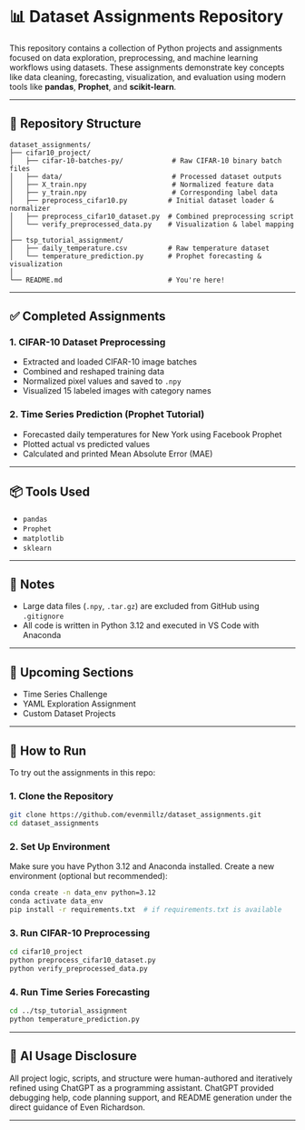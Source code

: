 # 📊 Dataset Assignments Repository

This repository contains a collection of Python projects and assignments focused on data exploration, preprocessing, and machine learning workflows using datasets. These assignments demonstrate key concepts like data cleaning, forecasting, visualization, and evaluation using modern tools like **pandas**, **Prophet**, and **scikit-learn**.

---

## 📁 Repository Structure

```
dataset_assignments/
├── cifar10_project/
│   ├── cifar-10-batches-py/            # Raw CIFAR-10 binary batch files
│   ├── data/                           # Processed dataset outputs
│   ├── X_train.npy                     # Normalized feature data
│   ├── y_train.npy                     # Corresponding label data
│   ├── preprocess_cifar10.py          # Initial dataset loader & normalizer
│   ├── preprocess_cifar10_dataset.py  # Combined preprocessing script
│   └── verify_preprocessed_data.py    # Visualization & label mapping
│
├── tsp_tutorial_assignment/
│   ├── daily_temperature.csv          # Raw temperature dataset
│   └── temperature_prediction.py      # Prophet forecasting & visualization
│
└── README.md                          # You're here!
```

---

## ✅ Completed Assignments

### 1. **CIFAR-10 Dataset Preprocessing**

- Extracted and loaded CIFAR-10 image batches
- Combined and reshaped training data
- Normalized pixel values and saved to `.npy`
- Visualized 15 labeled images with category names

### 2. **Time Series Prediction (Prophet Tutorial)**

- Forecasted daily temperatures for New York using Facebook Prophet
- Plotted actual vs predicted values
- Calculated and printed Mean Absolute Error (MAE)

---

## 📦 Tools Used

- `pandas`
- `Prophet`
- `matplotlib`
- `sklearn`

---

## 📌 Notes

- Large data files (`.npy`, `.tar.gz`) are excluded from GitHub using `.gitignore`
- All code is written in Python 3.12 and executed in VS Code with Anaconda

---

## 🔄 Upcoming Sections

- Time Series Challenge
- YAML Exploration Assignment
- Custom Dataset Projects

---

## 🚀 How to Run

To try out the assignments in this repo:

### 1. Clone the Repository

```bash
git clone https://github.com/evenmillz/dataset_assignments.git
cd dataset_assignments
```

### 2. Set Up Environment

Make sure you have Python 3.12 and Anaconda installed. Create a new environment (optional but recommended):

```bash
conda create -n data_env python=3.12
conda activate data_env
pip install -r requirements.txt  # if requirements.txt is available
```

### 3. Run CIFAR-10 Preprocessing

```bash
cd cifar10_project
python preprocess_cifar10_dataset.py
python verify_preprocessed_data.py
```

### 4. Run Time Series Forecasting

```bash
cd ../tsp_tutorial_assignment
python temperature_prediction.py
```

---

## 🤖 AI Usage Disclosure

All project logic, scripts, and structure were human-authored and iteratively refined using ChatGPT as a programming assistant. ChatGPT provided debugging help, code planning support, and README generation under the direct guidance of Even Richardson.

---
